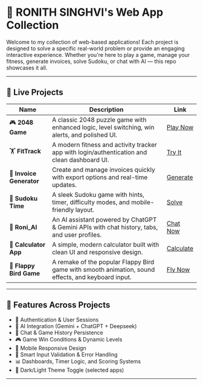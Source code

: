 # 🧠 RONITH SINGHVI's Web App Collection

Welcome to my collection of web-based applications! Each project is designed to solve a specific real-world problem or provide an engaging interactive experience. Whether you're here to play a game, manage your fitness, generate invoices, solve Sudoku, or chat with AI — this repo showcases it all.

---

## 🔗 Live Projects

| Name        | Description                                                 | Link                                                                 |
|-------------|-------------------------------------------------------------|----------------------------------------------------------------------|
| 🎮 **2048 Game**   | A classic 2048 puzzle game with enhanced logic, level switching, win alerts, and polished UI.              | [Play Now](https://2048-game-ronisinghvis.on.drv.tw/www.2048game.com/2048_game.html) |
| 🏋️ **FitTrack**    | A modern fitness and activity tracker app with login/authentication and clean dashboard UI.                | [Try It](https://fit-track-roni.lovable.app/auth)                   |
| 📄 **Invoice Generator** | Create and manage invoices quickly with export options and real-time updates.                        | [Generate](https://invoice-roni.lovable.app/)                       |
| 🧩 **Sudoku Time** | A sleek Sudoku game with hints, timer, difficulty modes, and mobile-friendly layout.                        | [Solve](https://sudoku-time.lovable.app/)                           |
| 🤖 **Roni_AI**     | An AI assistant powered by ChatGPT & Gemini APIs with chat history, tabs, and user profiles.                | [Chat Now](https://jovial-fudge-6f0295.netlify.app/)                |
🧮 **Calculator App**     | A simple, modern calculator built with clean UI and responsive design.                            | [Calculate](https://classy-lollipop-08dec4.netlify.app/)
| 🐤 **Flappy Bird Game**   | A remake of the popular Flappy Bird game with smooth animation, sound effects, and keyboard input. | [Fly Now](https://zingy-marigold-f38204.netlify.app/)               |

---

## 🚀 Features Across Projects

- 🔐 Authentication & User Sessions  
- 💬 AI Integration (Gemini + ChatGPT + Deepseek)  
- 💾 Chat & Game History Persistence  
- 🎮 Game Win Conditions & Dynamic Levels  
- 📱 Mobile Responsive Design  
- 🧠 Smart Input Validation & Error Handling  
- 📊 Dashboards, Timer Logic, and Scoring Systems  
- 🎨 Dark/Light Theme Toggle (selected apps)

---
